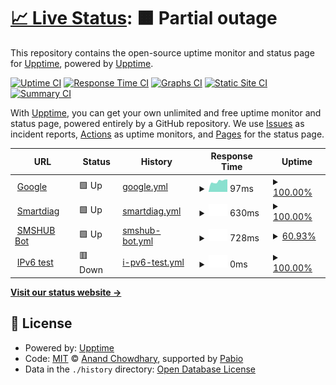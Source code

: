 # [📈 Live Status](https://upptime.github.io/upptime): <!--live status--> **🟧 Partial outage**

This repository contains the open-source uptime monitor and status page for [Upptime](https://upptime.js.org), powered by [Upptime](https://github.com/upptime/upptime).

[![Uptime CI](https://github.com/upptime/upptime/workflows/Uptime%20CI/badge.svg)](https://github.com/upptime/upptime/actions?query=workflow%3A%22Uptime+CI%22)
[![Response Time CI](https://github.com/upptime/upptime/workflows/Response%20Time%20CI/badge.svg)](https://github.com/upptime/upptime/actions?query=workflow%3A%22Response+Time+CI%22)
[![Graphs CI](https://github.com/upptime/upptime/workflows/Graphs%20CI/badge.svg)](https://github.com/upptime/upptime/actions?query=workflow%3A%22Graphs+CI%22)
[![Static Site CI](https://github.com/upptime/upptime/workflows/Static%20Site%20CI/badge.svg)](https://github.com/upptime/upptime/actions?query=workflow%3A%22Static+Site+CI%22)
[![Summary CI](https://github.com/upptime/upptime/workflows/Summary%20CI/badge.svg)](https://github.com/upptime/upptime/actions?query=workflow%3A%22Summary+CI%22)

With [Upptime](https://upptime.js.org), you can get your own unlimited and free uptime monitor and status page, powered entirely by a GitHub repository. We use [Issues](https://github.com/upptime/upptime/issues) as incident reports, [Actions](https://github.com/upptime/upptime/actions) as uptime monitors, and [Pages](https://upptime.github.io/upptime) for the status page.

<!--start: status pages-->
<!-- This summary is generated by Upptime (https://github.com/upptime/upptime) -->
<!-- Do not edit this manually, your changes will be overwritten -->
<!-- prettier-ignore -->
| URL | Status | History | Response Time | Uptime |
| --- | ------ | ------- | ------------- | ------ |
| <img alt="" src="https://icons.duckduckgo.com/ip3/www.google.com.ico" height="13"> [Google](https://www.google.com) | 🟩 Up | [google.yml](https://github.com/mysubcult/uptime/commits/HEAD/history/google.yml) | <details><summary><img alt="Response time graph" src="./graphs/google/response-time-week.png" height="20"> 97ms</summary><br><a href="https://upptime.github.io/upptime/history/google"><img alt="Response time 116" src="https://img.shields.io/endpoint?url=https%3A%2F%2Fraw.githubusercontent.com%2Fmysubcult%2Fuptime%2FHEAD%2Fapi%2Fgoogle%2Fresponse-time.json"></a><br><a href="https://upptime.github.io/upptime/history/google"><img alt="24-hour response time 177" src="https://img.shields.io/endpoint?url=https%3A%2F%2Fraw.githubusercontent.com%2Fmysubcult%2Fuptime%2FHEAD%2Fapi%2Fgoogle%2Fresponse-time-day.json"></a><br><a href="https://upptime.github.io/upptime/history/google"><img alt="7-day response time 97" src="https://img.shields.io/endpoint?url=https%3A%2F%2Fraw.githubusercontent.com%2Fmysubcult%2Fuptime%2FHEAD%2Fapi%2Fgoogle%2Fresponse-time-week.json"></a><br><a href="https://upptime.github.io/upptime/history/google"><img alt="30-day response time 120" src="https://img.shields.io/endpoint?url=https%3A%2F%2Fraw.githubusercontent.com%2Fmysubcult%2Fuptime%2FHEAD%2Fapi%2Fgoogle%2Fresponse-time-month.json"></a><br><a href="https://upptime.github.io/upptime/history/google"><img alt="1-year response time 116" src="https://img.shields.io/endpoint?url=https%3A%2F%2Fraw.githubusercontent.com%2Fmysubcult%2Fuptime%2FHEAD%2Fapi%2Fgoogle%2Fresponse-time-year.json"></a></details> | <details><summary><a href="https://upptime.github.io/upptime/history/google">100.00%</a></summary><a href="https://upptime.github.io/upptime/history/google"><img alt="All-time uptime 100.00%" src="https://img.shields.io/endpoint?url=https%3A%2F%2Fraw.githubusercontent.com%2Fmysubcult%2Fuptime%2FHEAD%2Fapi%2Fgoogle%2Fuptime.json"></a><br><a href="https://upptime.github.io/upptime/history/google"><img alt="24-hour uptime 100.00%" src="https://img.shields.io/endpoint?url=https%3A%2F%2Fraw.githubusercontent.com%2Fmysubcult%2Fuptime%2FHEAD%2Fapi%2Fgoogle%2Fuptime-day.json"></a><br><a href="https://upptime.github.io/upptime/history/google"><img alt="7-day uptime 100.00%" src="https://img.shields.io/endpoint?url=https%3A%2F%2Fraw.githubusercontent.com%2Fmysubcult%2Fuptime%2FHEAD%2Fapi%2Fgoogle%2Fuptime-week.json"></a><br><a href="https://upptime.github.io/upptime/history/google"><img alt="30-day uptime 100.00%" src="https://img.shields.io/endpoint?url=https%3A%2F%2Fraw.githubusercontent.com%2Fmysubcult%2Fuptime%2FHEAD%2Fapi%2Fgoogle%2Fuptime-month.json"></a><br><a href="https://upptime.github.io/upptime/history/google"><img alt="1-year uptime 100.00%" src="https://img.shields.io/endpoint?url=https%3A%2F%2Fraw.githubusercontent.com%2Fmysubcult%2Fuptime%2FHEAD%2Fapi%2Fgoogle%2Fuptime-year.json"></a></details>
| <img alt="" src="https://icons.duckduckgo.com/ip3/www.xn--80aajcuv3afm.xn--p1ai.ico" height="13"> [Smartdiag](https://www.смартдиаг.рф) | 🟩 Up | [smartdiag.yml](https://github.com/mysubcult/uptime/commits/HEAD/history/smartdiag.yml) | <details><summary><img alt="Response time graph" src="./graphs/smartdiag/response-time-week.png" height="20"> 630ms</summary><br><a href="https://upptime.github.io/upptime/history/smartdiag"><img alt="Response time 565" src="https://img.shields.io/endpoint?url=https%3A%2F%2Fraw.githubusercontent.com%2Fmysubcult%2Fuptime%2FHEAD%2Fapi%2Fsmartdiag%2Fresponse-time.json"></a><br><a href="https://upptime.github.io/upptime/history/smartdiag"><img alt="24-hour response time 1334" src="https://img.shields.io/endpoint?url=https%3A%2F%2Fraw.githubusercontent.com%2Fmysubcult%2Fuptime%2FHEAD%2Fapi%2Fsmartdiag%2Fresponse-time-day.json"></a><br><a href="https://upptime.github.io/upptime/history/smartdiag"><img alt="7-day response time 630" src="https://img.shields.io/endpoint?url=https%3A%2F%2Fraw.githubusercontent.com%2Fmysubcult%2Fuptime%2FHEAD%2Fapi%2Fsmartdiag%2Fresponse-time-week.json"></a><br><a href="https://upptime.github.io/upptime/history/smartdiag"><img alt="30-day response time 627" src="https://img.shields.io/endpoint?url=https%3A%2F%2Fraw.githubusercontent.com%2Fmysubcult%2Fuptime%2FHEAD%2Fapi%2Fsmartdiag%2Fresponse-time-month.json"></a><br><a href="https://upptime.github.io/upptime/history/smartdiag"><img alt="1-year response time 565" src="https://img.shields.io/endpoint?url=https%3A%2F%2Fraw.githubusercontent.com%2Fmysubcult%2Fuptime%2FHEAD%2Fapi%2Fsmartdiag%2Fresponse-time-year.json"></a></details> | <details><summary><a href="https://upptime.github.io/upptime/history/smartdiag">100.00%</a></summary><a href="https://upptime.github.io/upptime/history/smartdiag"><img alt="All-time uptime 100.00%" src="https://img.shields.io/endpoint?url=https%3A%2F%2Fraw.githubusercontent.com%2Fmysubcult%2Fuptime%2FHEAD%2Fapi%2Fsmartdiag%2Fuptime.json"></a><br><a href="https://upptime.github.io/upptime/history/smartdiag"><img alt="24-hour uptime 100.00%" src="https://img.shields.io/endpoint?url=https%3A%2F%2Fraw.githubusercontent.com%2Fmysubcult%2Fuptime%2FHEAD%2Fapi%2Fsmartdiag%2Fuptime-day.json"></a><br><a href="https://upptime.github.io/upptime/history/smartdiag"><img alt="7-day uptime 100.00%" src="https://img.shields.io/endpoint?url=https%3A%2F%2Fraw.githubusercontent.com%2Fmysubcult%2Fuptime%2FHEAD%2Fapi%2Fsmartdiag%2Fuptime-week.json"></a><br><a href="https://upptime.github.io/upptime/history/smartdiag"><img alt="30-day uptime 100.00%" src="https://img.shields.io/endpoint?url=https%3A%2F%2Fraw.githubusercontent.com%2Fmysubcult%2Fuptime%2FHEAD%2Fapi%2Fsmartdiag%2Fuptime-month.json"></a><br><a href="https://upptime.github.io/upptime/history/smartdiag"><img alt="1-year uptime 100.00%" src="https://img.shields.io/endpoint?url=https%3A%2F%2Fraw.githubusercontent.com%2Fmysubcult%2Fuptime%2FHEAD%2Fapi%2Fsmartdiag%2Fuptime-year.json"></a></details>
| <img alt="" src="https://icons.duckduckgo.com/ip3/smshubapi.onrender.com.ico" height="13"> [SMSHUB Bot](https://smshubapi.onrender.com) | 🟩 Up | [smshub-bot.yml](https://github.com/mysubcult/uptime/commits/HEAD/history/smshub-bot.yml) | <details><summary><img alt="Response time graph" src="./graphs/smshub-bot/response-time-week.png" height="20"> 728ms</summary><br><a href="https://upptime.github.io/upptime/history/smshub-bot"><img alt="Response time 492" src="https://img.shields.io/endpoint?url=https%3A%2F%2Fraw.githubusercontent.com%2Fmysubcult%2Fuptime%2FHEAD%2Fapi%2Fsmshub-bot%2Fresponse-time.json"></a><br><a href="https://upptime.github.io/upptime/history/smshub-bot"><img alt="24-hour response time 265" src="https://img.shields.io/endpoint?url=https%3A%2F%2Fraw.githubusercontent.com%2Fmysubcult%2Fuptime%2FHEAD%2Fapi%2Fsmshub-bot%2Fresponse-time-day.json"></a><br><a href="https://upptime.github.io/upptime/history/smshub-bot"><img alt="7-day response time 728" src="https://img.shields.io/endpoint?url=https%3A%2F%2Fraw.githubusercontent.com%2Fmysubcult%2Fuptime%2FHEAD%2Fapi%2Fsmshub-bot%2Fresponse-time-week.json"></a><br><a href="https://upptime.github.io/upptime/history/smshub-bot"><img alt="30-day response time 574" src="https://img.shields.io/endpoint?url=https%3A%2F%2Fraw.githubusercontent.com%2Fmysubcult%2Fuptime%2FHEAD%2Fapi%2Fsmshub-bot%2Fresponse-time-month.json"></a><br><a href="https://upptime.github.io/upptime/history/smshub-bot"><img alt="1-year response time 492" src="https://img.shields.io/endpoint?url=https%3A%2F%2Fraw.githubusercontent.com%2Fmysubcult%2Fuptime%2FHEAD%2Fapi%2Fsmshub-bot%2Fresponse-time-year.json"></a></details> | <details><summary><a href="https://upptime.github.io/upptime/history/smshub-bot">60.93%</a></summary><a href="https://upptime.github.io/upptime/history/smshub-bot"><img alt="All-time uptime 96.45%" src="https://img.shields.io/endpoint?url=https%3A%2F%2Fraw.githubusercontent.com%2Fmysubcult%2Fuptime%2FHEAD%2Fapi%2Fsmshub-bot%2Fuptime.json"></a><br><a href="https://upptime.github.io/upptime/history/smshub-bot"><img alt="24-hour uptime 58.06%" src="https://img.shields.io/endpoint?url=https%3A%2F%2Fraw.githubusercontent.com%2Fmysubcult%2Fuptime%2FHEAD%2Fapi%2Fsmshub-bot%2Fuptime-day.json"></a><br><a href="https://upptime.github.io/upptime/history/smshub-bot"><img alt="7-day uptime 60.93%" src="https://img.shields.io/endpoint?url=https%3A%2F%2Fraw.githubusercontent.com%2Fmysubcult%2Fuptime%2FHEAD%2Fapi%2Fsmshub-bot%2Fuptime-week.json"></a><br><a href="https://upptime.github.io/upptime/history/smshub-bot"><img alt="30-day uptime 87.14%" src="https://img.shields.io/endpoint?url=https%3A%2F%2Fraw.githubusercontent.com%2Fmysubcult%2Fuptime%2FHEAD%2Fapi%2Fsmshub-bot%2Fuptime-month.json"></a><br><a href="https://upptime.github.io/upptime/history/smshub-bot"><img alt="1-year uptime 96.45%" src="https://img.shields.io/endpoint?url=https%3A%2F%2Fraw.githubusercontent.com%2Fmysubcult%2Fuptime%2FHEAD%2Fapi%2Fsmshub-bot%2Fuptime-year.json"></a></details>
| <img alt="" src="https://icons.duckduckgo.com/ip3/null.ico" height="13"> [IPv6 test](forwardemail.net) | 🟥 Down | [i-pv6-test.yml](https://github.com/mysubcult/uptime/commits/HEAD/history/i-pv6-test.yml) | <details><summary><img alt="Response time graph" src="./graphs/i-pv6-test/response-time-week.png" height="20"> 0ms</summary><br><a href="https://upptime.github.io/upptime/history/i-pv6-test"><img alt="Response time 0" src="https://img.shields.io/endpoint?url=https%3A%2F%2Fraw.githubusercontent.com%2Fmysubcult%2Fuptime%2FHEAD%2Fapi%2Fi-pv6-test%2Fresponse-time.json"></a><br><a href="https://upptime.github.io/upptime/history/i-pv6-test"><img alt="24-hour response time 0" src="https://img.shields.io/endpoint?url=https%3A%2F%2Fraw.githubusercontent.com%2Fmysubcult%2Fuptime%2FHEAD%2Fapi%2Fi-pv6-test%2Fresponse-time-day.json"></a><br><a href="https://upptime.github.io/upptime/history/i-pv6-test"><img alt="7-day response time 0" src="https://img.shields.io/endpoint?url=https%3A%2F%2Fraw.githubusercontent.com%2Fmysubcult%2Fuptime%2FHEAD%2Fapi%2Fi-pv6-test%2Fresponse-time-week.json"></a><br><a href="https://upptime.github.io/upptime/history/i-pv6-test"><img alt="30-day response time 0" src="https://img.shields.io/endpoint?url=https%3A%2F%2Fraw.githubusercontent.com%2Fmysubcult%2Fuptime%2FHEAD%2Fapi%2Fi-pv6-test%2Fresponse-time-month.json"></a><br><a href="https://upptime.github.io/upptime/history/i-pv6-test"><img alt="1-year response time 0" src="https://img.shields.io/endpoint?url=https%3A%2F%2Fraw.githubusercontent.com%2Fmysubcult%2Fuptime%2FHEAD%2Fapi%2Fi-pv6-test%2Fresponse-time-year.json"></a></details> | <details><summary><a href="https://upptime.github.io/upptime/history/i-pv6-test">100.00%</a></summary><a href="https://upptime.github.io/upptime/history/i-pv6-test"><img alt="All-time uptime 100.00%" src="https://img.shields.io/endpoint?url=https%3A%2F%2Fraw.githubusercontent.com%2Fmysubcult%2Fuptime%2FHEAD%2Fapi%2Fi-pv6-test%2Fuptime.json"></a><br><a href="https://upptime.github.io/upptime/history/i-pv6-test"><img alt="24-hour uptime 100.00%" src="https://img.shields.io/endpoint?url=https%3A%2F%2Fraw.githubusercontent.com%2Fmysubcult%2Fuptime%2FHEAD%2Fapi%2Fi-pv6-test%2Fuptime-day.json"></a><br><a href="https://upptime.github.io/upptime/history/i-pv6-test"><img alt="7-day uptime 100.00%" src="https://img.shields.io/endpoint?url=https%3A%2F%2Fraw.githubusercontent.com%2Fmysubcult%2Fuptime%2FHEAD%2Fapi%2Fi-pv6-test%2Fuptime-week.json"></a><br><a href="https://upptime.github.io/upptime/history/i-pv6-test"><img alt="30-day uptime 100.00%" src="https://img.shields.io/endpoint?url=https%3A%2F%2Fraw.githubusercontent.com%2Fmysubcult%2Fuptime%2FHEAD%2Fapi%2Fi-pv6-test%2Fuptime-month.json"></a><br><a href="https://upptime.github.io/upptime/history/i-pv6-test"><img alt="1-year uptime 100.00%" src="https://img.shields.io/endpoint?url=https%3A%2F%2Fraw.githubusercontent.com%2Fmysubcult%2Fuptime%2FHEAD%2Fapi%2Fi-pv6-test%2Fuptime-year.json"></a></details>

<!--end: status pages-->

[**Visit our status website →**](https://upptime.github.io/upptime)

## 📄 License

- Powered by: [Upptime](https://github.com/upptime/upptime)
- Code: [MIT](./LICENSE) © [Anand Chowdhary](https://anandchowdhary.com), supported by [Pabio](https://pabio.com)
- Data in the `./history` directory: [Open Database License](https://opendatacommons.org/licenses/odbl/1-0/)
